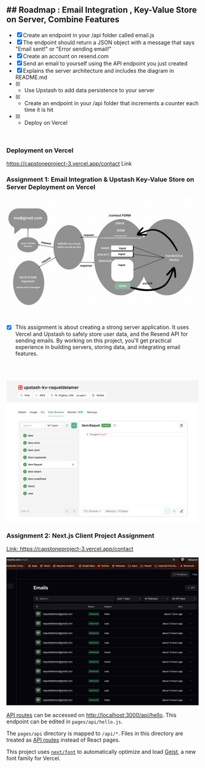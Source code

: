 ## ## Roadmap : Email Integration , Key-Value Store on Server, Combine Features

- [x] Create an endpoint in your /api folder called email.js
- [x] The endpoint should return a JSON object with a message that says "Email sent!" or "Error sending email!"
- [x] Create an account on resend.com
- [x] Send an email to yourself using the API endpoint you just created
- [x] Explains the server architecture and includes the diagram in README.md
- [x] - Use Upstash to add data persistence to your server
- [x] - Create an endpoint in your /api folder that increments a counter each time it is hit
- [x] - Deploy on Vercel
<br />

### Deployment on Vercel 

<a href="https://capstoneproject-3.vercel.app/contact" target="_blank"> https://capstoneproject-3.vercel.app/contact Link </a>

### Assignment 1: Email Integration & Upstash Key-Value Store on Server Deployment on Vercel 

![Alt text](imgs/Data-flow.jpg) <br />
- [x] This assignment is about creating a strong server application. It uses Vercel and Upstash to safely store user data, and the Resend API for sending emails. By working on this project, you'll get practical experience in building servers, storing data, and integrating email features.
<br />
<br />

![Alt text](imgs/Upstash-capstone.jpg)

### Assignment 2: Next.js Client Project Assignment 

<a href="https://capstoneproject-3.vercel.app/contact" target="_blank">Link: https://capstoneproject-3.vercel.app/contact</a>

![Alt text](imgs/resend-emails.jpg) <br />

[API routes](https://nextjs.org/docs/pages/building-your-application/routing/api-routes) can be accessed on [http://localhost:3000/api/hello](http://localhost:3000/api/hello). This endpoint can be edited in `pages/api/hello.js`.

The `pages/api` directory is mapped to `/api/*`. Files in this directory are treated as [API routes](https://nextjs.org/docs/pages/building-your-application/routing/api-routes) instead of React pages.

This project uses [`next/font`](https://nextjs.org/docs/pages/building-your-application/optimizing/fonts) to automatically optimize and load [Geist](https://vercel.com/font), a new font family for Vercel.

